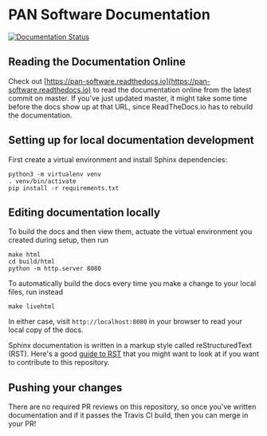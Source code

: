 # PAN Software Documentation
[![Documentation Status](https://readthedocs.org/projects/pan-software/badge/?version=latest)](https://pan-software.readthedocs.io/en/latest/?badge=latest)

## Reading the Documentation Online
Check out [https://pan-software.readthedocs.io](https://pan-software.readthedocs.io) to read the documentation online from the latest commit on master.
If you've just updated master, it might take some time before the docs show up at that URL, since ReadTheDocs.io has to rebuild the documentation.

## Setting up for local documentation development
First create a virtual environment and install Sphinx dependencies:
````
python3 -m virtualenv venv
. venv/bin/activate
pip install -r requirements.txt
````

## Editing documentation locally
To build the docs and then view them, actuate the virtual environment you created during setup, then run
````
make html
cd build/html
python -m http.server 8080
````

To automatically build the docs every time you make a change to your local files, run instead
````
make livehtml
````

In either case, visit `http://localhost:8080` in your browser to read your local copy of the docs.

Sphinx documentation is written in a markup style called reStructuredText (RST). Here's a good [guide to RST](http://docutils.sourceforge.net/docs/user/rst/quickref.html) that you might want to look at if you want to contribute to this repository.

## Pushing your changes
There are no required PR reviews on this repository, so once you've written documentation and if it passes
the Travis CI build, then you can merge in your PR!
